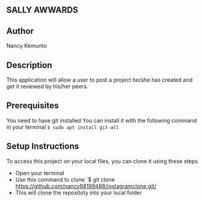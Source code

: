 ## SALLY AWWARDS

## Author

Nancy Kemunto

## Description

This application will allow a user to post a project he/she has created and get it reviewed by his/her peers.

## Prerequisites

You need to have git installed You can install it with the following command in your terminal `$ sudo apt install git-all`

##  Setup Instructions

To access this project on your local files, you can clone it using these steps
* Open your terminal
* Use this command to clone  `$ git clone  https://github.com/nancy88199488/instagramclone.git/
* This will clone the repositoty into your local folder
